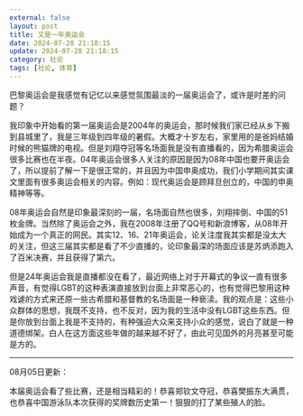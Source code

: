 ```yaml
---
external: false
layout: post
title: 又是一年奥运会
date: 2024-07-28 21:18:15
update: 2024-07-28 21:18:15
category: 社论
tags: [社论, 体育]
---
```


巴黎奥运会是我感觉有记忆以来感觉氛围最淡的一届奥运会了，或许是时差的问题？

我印象中开始看的第一届奥运会是2004年的奥运会，那时候我们家已经从乡下搬到县城里了，我是三年级到四年级的暑假。大概才十岁左右，家里用的是爸妈结婚时候的熊猫牌的电视。但是刘翔夺冠等名场面我是没有直播看的，因为希腊奥运会很多比赛也在半夜。04年奥运会很多人关注的原因是因为08年中国也要开奥运会了，所以提前了解一下是很正常的，并且因为中国申奥成功，我们小学期间其实课文里面有很多奥运会相关的内容。例如：现代奥运会是顾拜旦创立的，中国的申奥精神等等。

08年奥运会自然是印象最深刻的一届，名场面自然也很多，刘翔摔倒、中国的51枚金牌。当然除了奥运会之外，我在2008年注册了QQ号和新浪博客，从08年开始成为一个真正的网民。其实12、16、21年奥运会，论关注度我其实都是没太大的关注，但这三届其实都是看了不少直播的，论印象最深的场面应该是苏炳添跑入了百米决赛，并且获得了第六。

但是24年奥运会我是直播都没在看了，最近网络上对于开幕式的争议一直有很多声音，有觉得LGBT的这种表演直接放到台面上非常恶心的，也有觉得巴黎用这种戏谑的方式来还原一些古希腊和基督教的名场面是一种亵渎。我的观点是：这些小众群体的思想，我既不支持，也不反对，因为我的生活中没有LGBT这些东西。但是你放到台面上我是不支持的，有种强迫大众来支持小众的感觉，说白了就是一种道德绑架。白人在这方面这些年做的越来越不好了，由此可见国外的月亮甚至可能是方的。

---

08月05日更新：

本届奥运会看了些比赛，还是相当精彩的！恭喜郑钦文夺冠，恭喜樊振东大满贯，也恭喜中国游泳队本次获得的奖牌数历史第一！狠狠的打了某些殖人的脸。
